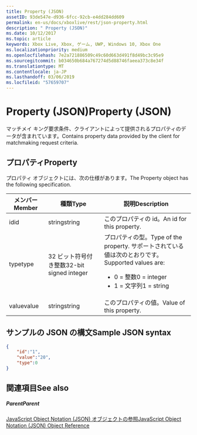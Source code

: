 ```yaml
---
title: Property (JSON)
assetID: 93de547e-d936-6fcc-92cb-e4dd284dd609
permalink: en-us/docs/xboxlive/rest/json-property.html
description: " Property (JSON)"
ms.date: 10/12/2017
ms.topic: article
keywords: Xbox Live, Xbox, ゲーム, UWP, Windows 10, Xbox One
ms.localizationpriority: medium
ms.openlocfilehash: 7e2a721886509c49c60d663d491f8d49bc3c95e9
ms.sourcegitcommit: b034650b684a767274d5d88746faeea373c8e34f
ms.translationtype: MT
ms.contentlocale: ja-JP
ms.lasthandoff: 03/06/2019
ms.locfileid: "57659707"
---
```

# <a name="property-json"></a><span data-ttu-id="10b8d-104">Property (JSON)</span><span class="sxs-lookup"><span data-stu-id="10b8d-104">Property (JSON)</span></span>
<span data-ttu-id="10b8d-105">マッチメイ キング要求条件、クライアントによって提供されるプロパティのデータが含まれています。</span><span class="sxs-lookup"><span data-stu-id="10b8d-105">Contains property data provided by the client for matchmaking request criteria.</span></span>
<a id="ID4EN"></a>


## <a name="property"></a><span data-ttu-id="10b8d-106">プロパティ</span><span class="sxs-lookup"><span data-stu-id="10b8d-106">Property</span></span>

<span data-ttu-id="10b8d-107">プロパティ オブジェクトには、次の仕様があります。</span><span class="sxs-lookup"><span data-stu-id="10b8d-107">The Property object has the following specification.</span></span>

| <span data-ttu-id="10b8d-108">メンバー</span><span class="sxs-lookup"><span data-stu-id="10b8d-108">Member</span></span>| <span data-ttu-id="10b8d-109">種類</span><span class="sxs-lookup"><span data-stu-id="10b8d-109">Type</span></span>| <span data-ttu-id="10b8d-110">説明</span><span class="sxs-lookup"><span data-stu-id="10b8d-110">Description</span></span>|
| --- | --- | --- |
| <span data-ttu-id="10b8d-111">id</span><span class="sxs-lookup"><span data-stu-id="10b8d-111">id</span></span>| <span data-ttu-id="10b8d-112">string</span><span class="sxs-lookup"><span data-stu-id="10b8d-112">string</span></span>| <span data-ttu-id="10b8d-113">このプロパティの id。</span><span class="sxs-lookup"><span data-stu-id="10b8d-113">An id for this property.</span></span>|
| <span data-ttu-id="10b8d-114">type</span><span class="sxs-lookup"><span data-stu-id="10b8d-114">type</span></span>| <span data-ttu-id="10b8d-115">32 ビット符号付き整数</span><span class="sxs-lookup"><span data-stu-id="10b8d-115">32-bit signed integer</span></span> | <span data-ttu-id="10b8d-116">プロパティの型。</span><span class="sxs-lookup"><span data-stu-id="10b8d-116">Type of the property.</span></span> <span data-ttu-id="10b8d-117">サポートされている値は次のとおりです。</span><span class="sxs-lookup"><span data-stu-id="10b8d-117">Supported values are:</span></span> <ul><li><span data-ttu-id="10b8d-118">0 = 整数</span><span class="sxs-lookup"><span data-stu-id="10b8d-118">0 = integer</span></span></li><li><span data-ttu-id="10b8d-119">1 = 文字列</span><span class="sxs-lookup"><span data-stu-id="10b8d-119">1 = string</span></span></li></ul>| 
| <span data-ttu-id="10b8d-120">value</span><span class="sxs-lookup"><span data-stu-id="10b8d-120">value</span></span>| <span data-ttu-id="10b8d-121">string</span><span class="sxs-lookup"><span data-stu-id="10b8d-121">string</span></span>| <span data-ttu-id="10b8d-122">このプロパティの値。</span><span class="sxs-lookup"><span data-stu-id="10b8d-122">Value of this property.</span></span>|

<a id="ID4EGC"></a>


## <a name="sample-json-syntax"></a><span data-ttu-id="10b8d-123">サンプルの JSON の構文</span><span class="sxs-lookup"><span data-stu-id="10b8d-123">Sample JSON syntax</span></span>


```json
{
    "id":"1",
    "value":"20",
    "type":0
}

```


<a id="ID4EPC"></a>


## <a name="see-also"></a><span data-ttu-id="10b8d-124">関連項目</span><span class="sxs-lookup"><span data-stu-id="10b8d-124">See also</span></span>

<a id="ID4ERC"></a>


##### <a name="parent"></a><span data-ttu-id="10b8d-125">Parent</span><span class="sxs-lookup"><span data-stu-id="10b8d-125">Parent</span></span>

[<span data-ttu-id="10b8d-126">JavaScript Object Notation (JSON) オブジェクトの参照</span><span class="sxs-lookup"><span data-stu-id="10b8d-126">JavaScript Object Notation (JSON) Object Reference</span></span>](atoc-xboxlivews-reference-json.md)

